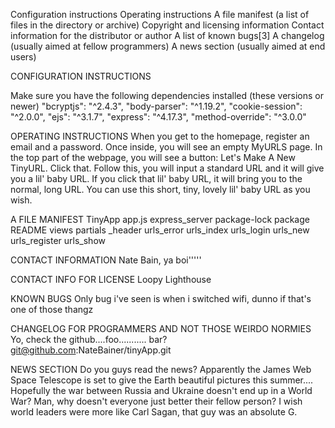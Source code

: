 Configuration instructions
Operating instructions
A file manifest (a list of files in the directory or archive)
Copyright and licensing information
Contact information for the distributor or author
A list of known bugs[3]
A changelog (usually aimed at fellow programmers)
A news section (usually aimed at end users)

CONFIGURATION INSTRUCTIONS

  Make sure you have the following dependencies installed (these versions or newer)
    "bcryptjs": "^2.4.3",
    "body-parser": "^1.19.2",
    "cookie-session": "^2.0.0",
    "ejs": "^3.1.7",
    "express": "^4.17.3",
    "method-override": "^3.0.0"

OPERATING INSTRUCTIONS
  When you get to the homepage, register an email and a password.
  Once inside, you will see an empty MyURLS page. In the top part of the webpage, you will see a button: Let's Make A New TinyURL.
  Click that.
  Follow this, you will input a standard URL and it will give you a lil' baby URL.
  If you click that lil' baby URL, it will bring you to the normal, long URL.
  You can use this short, tiny, lovely lil' baby URL as you wish.

A FILE MANIFEST
  TinyApp
    app.js
    express_server
    package-lock
    package
    README
  views
    partials
      _header
    urls_error
    urls_index
    urls_login
    urls_new
    urls_register
    urls_show

CONTACT INFORMATION
  Nate Bain, ya boi'''''

CONTACT INFO FOR LICENSE
  Loopy Lighthouse

KNOWN BUGS
  Only bug i've seen is when i switched wifi, dunno if that's one of those thangz

CHANGELOG FOR PROGRAMMERS AND NOT THOSE WEIRDO NORMIES
  Yo, check the github....foo........... bar?
    git@github.com:NateBainer/tinyApp.git

NEWS SECTION
  Do you guys read the news?
    Apparently the James Web Space Telescope is set to give the Earth beautiful pictures this summer....
    Hopefully the war between Russia and Ukraine doesn't end up in a World War?
    Man, why doesn't everyone just better their fellow person?
    I wish world leaders were more like Carl Sagan, that guy was an absolute G.